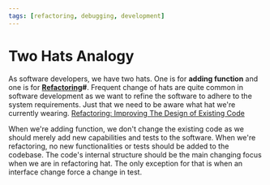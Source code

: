 ```yaml
---
tags: [refactoring, debugging, development]
---
```


# Two Hats Analogy

As software developers, we have two hats. One is for **adding function** and one
is for **[Refactoring](202206032059.md)#**. Frequent change of hats are quite
common in software development as we want to refine the software to adhere to
the system requirements. Just that we need to be aware what hat we're currently
wearing. [Refactoring: Improving The Design of Existing Code](lit/@Fowler1999.md)

When we're adding function, we don't change the existing code as we should
merely add new capabilities and tests to the software. When we're refactoring,
no new functionalities or tests should be added to the codebase. The code's
internal structure should be the main changing focus when we are in refactoring
hat. The only exception for that is when an interface change force a change in
test.

